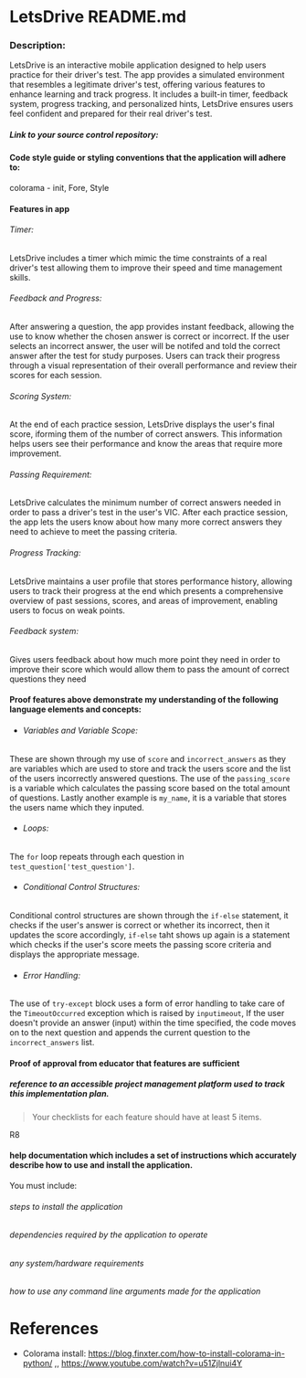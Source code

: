 # LetsDrive README.md

### Description:
LetsDrive is an interactive mobile application designed to help users practice for their driver's test. The app provides a simulated environment that resembles a legitimate driver's test, offering various features to enhance learning and track progress. It includes a built-in timer, feedback system, progress tracking, and personalized hints, LetsDrive ensures users feel confident and prepared for their real driver's test.

##### Link to your source control repository:


#### Code style guide or styling conventions that the application will adhere to:
colorama - init, Fore, Style


#### Features in app

###### Timer: 
LetsDrive includes a timer which mimic the time constraints of a real driver's test allowing them to improve their speed and time management skills.

###### Feedback and Progress:
After answering a question, the app provides instant feedback, allowing the use to know whether the chosen answer is correct or incorrect. If the user selects an incorrect answer, the user will be notifed and told the correct answer after the test for study purposes. Users can track their progress through a visual representation of their overall performance and review their scores for each session.

###### Scoring System: 
At the end of each practice session, LetsDrive displays the user's final score, iforming them of the number of correct answers. This information helps users see their performance and know the areas that require more improvement.

###### Passing Requirement: 
LetsDrive calculates the minimum number of correct answers needed in order to pass a driver's test in the user's VIC. After each practice session, the app lets the users know about how many more correct answers they need to achieve to meet the passing criteria.

###### Progress Tracking: 
LetsDrive maintains a user profile that stores performance history, allowing users to track their progress at the end which presents a comprehensive overview of past sessions, scores, and areas of improvement, enabling users to focus on weak points.

###### Feedback system:
Gives users feedback about how much more point they need in order to improve their score which would allow them to pass the amount of correct questions they need



#### Proof features above demonstrate my understanding of the following language elements and concepts:
- ###### Variables and Variable Scope:
These are shown through my use of `score` and `incorrect_answers` as they are variables which are used to store and track the users score and the list of the users incorrectly answered questions. The use of the `passing_score` is a variable which calculates the passing score based on the total amount of questions. Lastly another example is `my_name`, it is a variable that stores the users name which they inputed.

- ###### Loops:
The `for` loop repeats through each question in `test_question['test_question']`.

- ###### Conditional Control Structures:
Conditional control structures are shown through the `if-else` statement, it checks if the user's answer is correct or whether its incorrect, then it updates the score accordingly, `if-else` taht shows up again is a statement which checks if the user's score meets the passing score criteria and displays the appropriate message.

- ###### Error Handling:
The use of `try-except` block uses a form of error handling to take care of the `TimeoutOccurred` exception which is raised by `inputimeout`, If the user doesn't provide an answer (input) within the time specified, the code moves on to the next question and appends the current question to the `incorrect_answers` list.


#### Proof of approval from educator that features are sufficient


##### reference to an accessible project management platform used to track this implementation plan. 


> Your checklists for each feature should have at least 5 items.

R8	
#### help documentation which includes a set of instructions which accurately describe how to use and install the application.

You must include:
###### steps to install the application
###### dependencies required by the application to operate
###### any system/hardware requirements
###### how to use any command line arguments made for the application

# References
- Colorama install:  https://blog.finxter.com/how-to-install-colorama-in-python/  ,, https://www.youtube.com/watch?v=u51Zjlnui4Y 